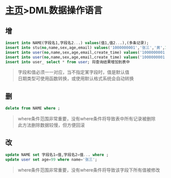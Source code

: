 # [主页](../README.md)>DML数据操作语言

## 增

```SQL
insert into NAME(字段名1,字段名2...) values(值1,值2...),(多条记录);
insert into stu(no,name,sex,age,email) values('1000000001','张三','男',18,'9739887425@163.com');
insert into user(no,name,sex,age,email,create_time) values('1000000001','张三','男',18,null,'1991-1-2 9:9:9');
insert into user(no,name,sex,age,email,create_time) values('1000000001','liusss','男',18,'452255@qq.com',now());
insert into user_ select * from user; 将查询结果增加到表中
```

>字段和值必须一一对应，当不指定某字段时，值是默认值  
>日期类型可使用函数转换，或使用默认格式系统会自动转换

## 删

```SQL
delete from NAME where ;
```

>where条件范围非常重要，没有where条件将导致表中所有记录被删除  
>此方法删除数据较慢，但方便回滚

## 改

```SQL
update NAME set 字段名1=值,字段名2=值... where ;
update user set age=99 where name='张三';
```

>where条件范围非常重要，没有where条件将导致该字段下所有值被修改  
